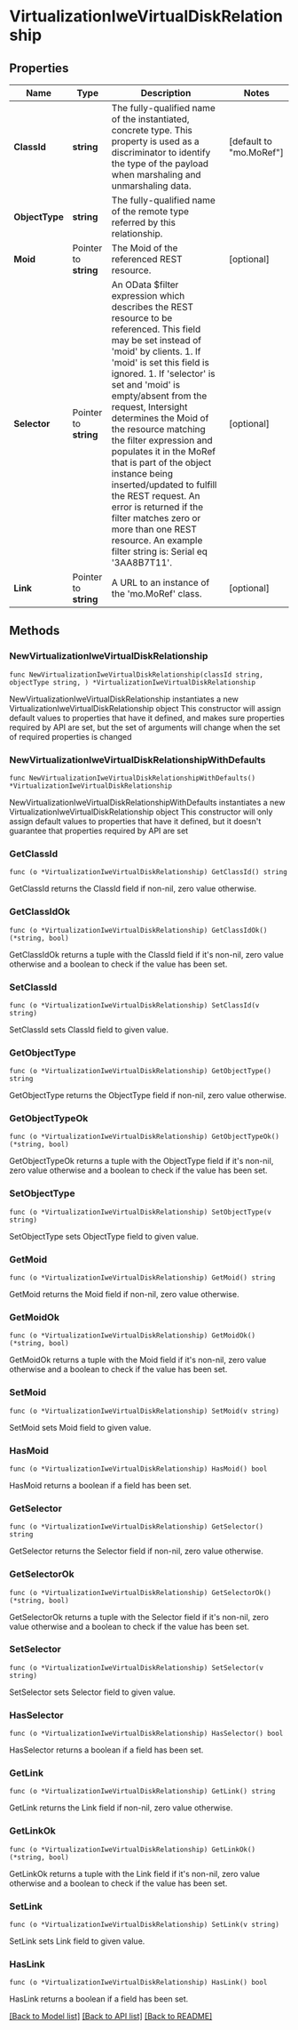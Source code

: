 # VirtualizationIweVirtualDiskRelationship

## Properties

Name | Type | Description | Notes
------------ | ------------- | ------------- | -------------
**ClassId** | **string** | The fully-qualified name of the instantiated, concrete type. This property is used as a discriminator to identify the type of the payload when marshaling and unmarshaling data. | [default to "mo.MoRef"]
**ObjectType** | **string** | The fully-qualified name of the remote type referred by this relationship. | 
**Moid** | Pointer to **string** | The Moid of the referenced REST resource. | [optional] 
**Selector** | Pointer to **string** | An OData $filter expression which describes the REST resource to be referenced. This field may be set instead of &#39;moid&#39; by clients. 1. If &#39;moid&#39; is set this field is ignored. 1. If &#39;selector&#39; is set and &#39;moid&#39; is empty/absent from the request, Intersight determines the Moid of the resource matching the filter expression and populates it in the MoRef that is part of the object instance being inserted/updated to fulfill the REST request. An error is returned if the filter matches zero or more than one REST resource. An example filter string is: Serial eq &#39;3AA8B7T11&#39;. | [optional] 
**Link** | Pointer to **string** | A URL to an instance of the &#39;mo.MoRef&#39; class. | [optional] 

## Methods

### NewVirtualizationIweVirtualDiskRelationship

`func NewVirtualizationIweVirtualDiskRelationship(classId string, objectType string, ) *VirtualizationIweVirtualDiskRelationship`

NewVirtualizationIweVirtualDiskRelationship instantiates a new VirtualizationIweVirtualDiskRelationship object
This constructor will assign default values to properties that have it defined,
and makes sure properties required by API are set, but the set of arguments
will change when the set of required properties is changed

### NewVirtualizationIweVirtualDiskRelationshipWithDefaults

`func NewVirtualizationIweVirtualDiskRelationshipWithDefaults() *VirtualizationIweVirtualDiskRelationship`

NewVirtualizationIweVirtualDiskRelationshipWithDefaults instantiates a new VirtualizationIweVirtualDiskRelationship object
This constructor will only assign default values to properties that have it defined,
but it doesn't guarantee that properties required by API are set

### GetClassId

`func (o *VirtualizationIweVirtualDiskRelationship) GetClassId() string`

GetClassId returns the ClassId field if non-nil, zero value otherwise.

### GetClassIdOk

`func (o *VirtualizationIweVirtualDiskRelationship) GetClassIdOk() (*string, bool)`

GetClassIdOk returns a tuple with the ClassId field if it's non-nil, zero value otherwise
and a boolean to check if the value has been set.

### SetClassId

`func (o *VirtualizationIweVirtualDiskRelationship) SetClassId(v string)`

SetClassId sets ClassId field to given value.


### GetObjectType

`func (o *VirtualizationIweVirtualDiskRelationship) GetObjectType() string`

GetObjectType returns the ObjectType field if non-nil, zero value otherwise.

### GetObjectTypeOk

`func (o *VirtualizationIweVirtualDiskRelationship) GetObjectTypeOk() (*string, bool)`

GetObjectTypeOk returns a tuple with the ObjectType field if it's non-nil, zero value otherwise
and a boolean to check if the value has been set.

### SetObjectType

`func (o *VirtualizationIweVirtualDiskRelationship) SetObjectType(v string)`

SetObjectType sets ObjectType field to given value.


### GetMoid

`func (o *VirtualizationIweVirtualDiskRelationship) GetMoid() string`

GetMoid returns the Moid field if non-nil, zero value otherwise.

### GetMoidOk

`func (o *VirtualizationIweVirtualDiskRelationship) GetMoidOk() (*string, bool)`

GetMoidOk returns a tuple with the Moid field if it's non-nil, zero value otherwise
and a boolean to check if the value has been set.

### SetMoid

`func (o *VirtualizationIweVirtualDiskRelationship) SetMoid(v string)`

SetMoid sets Moid field to given value.

### HasMoid

`func (o *VirtualizationIweVirtualDiskRelationship) HasMoid() bool`

HasMoid returns a boolean if a field has been set.

### GetSelector

`func (o *VirtualizationIweVirtualDiskRelationship) GetSelector() string`

GetSelector returns the Selector field if non-nil, zero value otherwise.

### GetSelectorOk

`func (o *VirtualizationIweVirtualDiskRelationship) GetSelectorOk() (*string, bool)`

GetSelectorOk returns a tuple with the Selector field if it's non-nil, zero value otherwise
and a boolean to check if the value has been set.

### SetSelector

`func (o *VirtualizationIweVirtualDiskRelationship) SetSelector(v string)`

SetSelector sets Selector field to given value.

### HasSelector

`func (o *VirtualizationIweVirtualDiskRelationship) HasSelector() bool`

HasSelector returns a boolean if a field has been set.

### GetLink

`func (o *VirtualizationIweVirtualDiskRelationship) GetLink() string`

GetLink returns the Link field if non-nil, zero value otherwise.

### GetLinkOk

`func (o *VirtualizationIweVirtualDiskRelationship) GetLinkOk() (*string, bool)`

GetLinkOk returns a tuple with the Link field if it's non-nil, zero value otherwise
and a boolean to check if the value has been set.

### SetLink

`func (o *VirtualizationIweVirtualDiskRelationship) SetLink(v string)`

SetLink sets Link field to given value.

### HasLink

`func (o *VirtualizationIweVirtualDiskRelationship) HasLink() bool`

HasLink returns a boolean if a field has been set.


[[Back to Model list]](../README.md#documentation-for-models) [[Back to API list]](../README.md#documentation-for-api-endpoints) [[Back to README]](../README.md)


